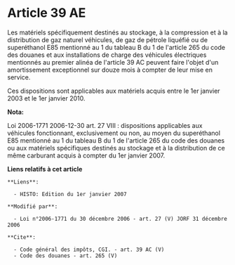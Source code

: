 # Article 39 AE

Les matériels spécifiquement destinés au stockage, à la compression et à la distribution de gaz naturel véhicules, de gaz de
pétrole liquéfié ou de superéthanol E85 mentionné au 1 du tableau B du 1 de l'article 265 du code des douanes et aux
installations de charge des véhicules électriques mentionnés au premier alinéa de l'article 39 AC peuvent faire l'objet d'un
amortissement exceptionnel sur douze mois à compter de leur mise en service. 

Ces dispositions sont applicables aux matériels acquis entre le 1er janvier 2003 et le 1er janvier 2010.

**Nota:**

Loi 2006-1771 2006-12-30 art. 27 VIII : dispositions applicables aux véhicules fonctionnant, exclusivement ou non, au moyen
du superéthanol E85 mentionné au 1 du tableau B du 1 de l'article 265 du code des douanes ou aux matériels spécifiques
destinés au stockage et à la distribution de ce même carburant acquis à compter du 1er janvier 2007.

**Liens relatifs à cet article**

	**Liens**:

	  - HISTO: Edition du 1er janvier 2007

	**Modifié par**:

	  - Loi n°2006-1771 du 30 décembre 2006 - art. 27 (V) JORF 31 décembre 2006

	**Cite**:

	  - Code général des impôts, CGI. - art. 39 AC (V)
	  - Code des douanes - art. 265 (V)
